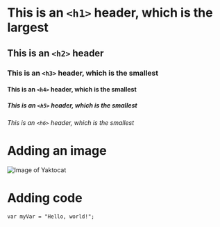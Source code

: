 # This is an `<h1>` header, which is the largest

## This is an `<h2>` header

### This is an `<h3>` header, which is the smallest

#### This is an `<h4>` header, which is the smallest

##### This is an `<h5>` header, which is the smallest

###### This is an `<h6>` header, which is the smallest


# Adding an image

![Image of Yaktocat](https://octodex.github.com/images/yaktocat.png)

# Adding code

```
var myVar = "Hello, world!";
```
